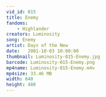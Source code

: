 ```yaml
---
vid_id: 015
title: Enemy
fandoms:
    - Highlander
creators: Luminosity
song: Enemy
artist: Days of the New
date:   2001-10-03 10:00:00
thumbnail: Luminosity-015-Enemy.jpg
barcode: Luminosity-015-Enemy.png
mp4name: Luminosity-015-Enemy.m4v
mp4size: 33.46 MB
width: 640
height: 480
---
```



